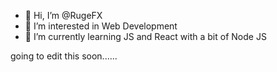 - 👋 Hi, I’m @RugeFX
- 👀 I’m interested in Web Development
- 🌱 I’m currently learning JS and React with a bit of Node JS

going to edit this soon......

<!---
RugeFX/RugeFX is a ✨ special ✨ repository because its `README.md` (this file) appears on your GitHub profile.
You can click the Preview link to take a look at your changes.
--->
